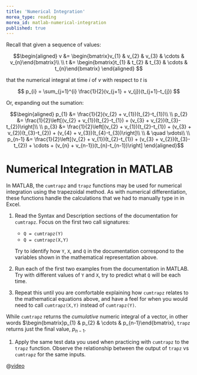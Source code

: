 ```yaml
---
title: 'Numerical Integration'
morea_type: reading
morea_id: matlab-numerical-integration
published: true
---
```

Recall that given a sequence of values:

$$\begin{aligned}
v &= \begin{bmatrix}v_{1} & v_{2} & v_{3} & \cdots & v_{n}\end{bmatrix}\\
\\
t &= \begin{bmatrix}t_{1} & t_{2} & t_{3} & \cdots & t_{n}\end{bmatrix}
\end{aligned}
$$

that the numerical integral at time $i$ of $v$ with respect to $t$ is

$$
p_{i} = \sum_{j=1}^{i} \frac{1}{2}(v_{j+1} + v_{j})(t_{j+1}-t_{j})
$$

Or, expanding out the sumation:

$$\begin{aligned}
p_{1} &= \frac{1}{2}(v_{2} + v_{1})(t_{2}-t_{1})\\
\\
p_{2} &= \frac{1}{2}\left[(v_{2} + v_{1})(t_{2}-t_{1}) + (v_{3} + v_{2})(t_{3}-t_{2})\right]\\
\\
p_{3} &= \frac{1}{2}\left[(v_{2} + v_{1})(t_{2}-t_{1}) + (v_{3} + v_{2})(t_{3}-t_{2}) + (v_{4} + v_{3})(t_{4}-t_{3})\right]\\
\\
& \quad \vdots\\
\\
p_{n-1} &= \frac{1}{2}\left[(v_{2} + v_{1})(t_{2}-t_{1}) + (v_{3} + v_{2})(t_{3}-t_{2}) + \cdots +  (v_{n} + v_{n-1})(t_{n}-t_{n-1})\right]
\end{aligned}$$

# Numerical Integration in MATLAB

In MATLAB, the `cumtrapz` and `trapz` functions may be used for
numerical integration using the trapezoidal method. As with numerical
differentiation, these functions handle the calculations that we had
to manually type in in Excel.

1. Read the Syntax and Description sections of the documentation for
   `cumtrapz`. Focus on the first two call signatures:
   - `Q = cumtrapz(Y)`
   - `Q = cumtrapz(X,Y)`
   
   Try to identify how `Y`, `X`, and `Q` in the documentation
   correspond to the variables shown in the mathematical
   representation above.
   
2. Run each of the first two examples from the documentation in
   MATLAB. Try with different values of `Y` and `X`, try to predict
   what `Q` will be each time. 
3. Repeat this until you are comfortable explaining how `cumtrapz`
   relates to the mathematical equations above, and have a feel for
   when you would need to call `cumtrapz(X,Y)` instead of
   `cumtrapz(Y)`.

While `cumtrapz` returns the *cumulative* numeric integral of a
vector, in other words $\begin{bmatrix}p_{1} & p_{2} & \cdots &
p_{n-1}\end{bmatrix}, `trapz` returns just the final value, $p_{n-1}$. 

1. Apply the same test data you used when practicing with `cumtrapz`
   to the `trapz` function. Observe the relationship between the
   output of `trapz` vs `cumtrapz` for the same inputs.

@[video]({{wwwroot}}/vid/matlab_cumtrapz_doc)
